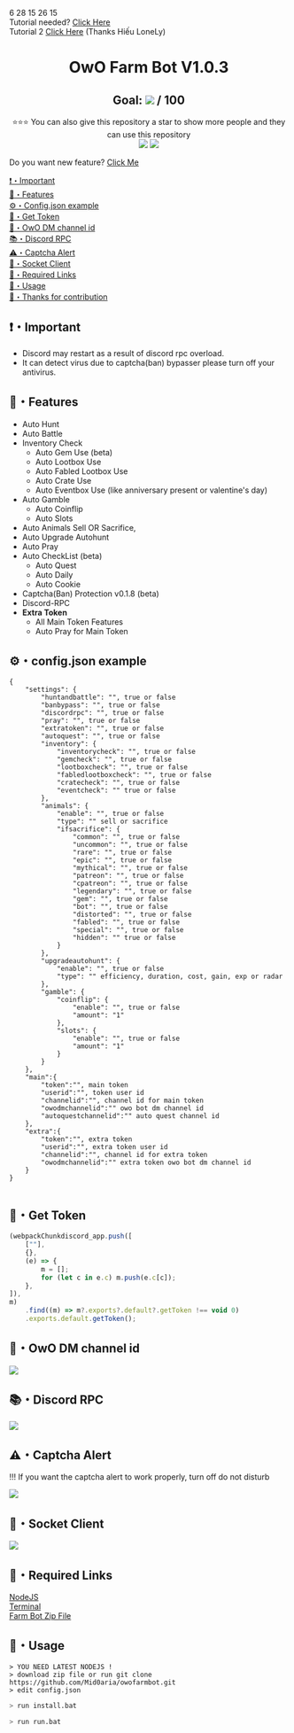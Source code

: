 6 28 15 26 15<br>
Tutorial needed? <a href="https://youtu.be/sso05qx8Hac">Click Here</a><br>
Tutorial 2 <a href="https://www.youtube.com/watch?v=tiSd99NEhb4">Click Here</a> (Thanks Hiếu LoneLy)

<h1 align="center">OwO Farm Bot V1.0.3 </h1>
<h2 align="center">Goal: <a href="https://github.com/Mid0aria/owofarmbot/stargazers"><img src="https://img.shields.io/github/stars/Mid0aria/owofarmbot" /></a> / 100</h2>

<p align="center">
⭐⭐⭐ You can also give this repository a star to show more people and they can use this repository<br>
<a href="https://github.com/Mid0aria/owofarmbot"><img src="https://hits.sh/github.com/Mid0aria/owofarmbot.svg?view=today-total&label=Repo%20Today/Total%20Views&color=770ca1&labelColor=007ec6"/></a>
<a href="https://github.com/Mid0aria/owofarmbot"><img src="https://img.shields.io/github/last-commit/mid0aria/owofarmbot" /></a>

Do you want new feature? <a href ="https://github.com/Mid0aria/owofarmbot/issues/24">Click Me</a>

</p>

[❗・Important](#important)<br>
[👑・Features](#features)<br>
[⚙・Config.json example](#configjson-example)<br>
[💎・Get Token](#get-token)<br>
[📍・OwO DM channel id](#owo-dm-channel-id)<br>
[📚・Discord RPC](#discord-rpc)<br>
[⚠️・Captcha Alert](#captcha-alert)<br>
[📡・Socket Client](#socket-client)<br>
[🔗・Required Links](#required-links)<br>
[🎈・Usage](#usage)<br>
[🥰・Thanks for contribution](#thanks-for-contribution)<br>


## ❗・Important

-   Discord may restart as a result of discord rpc overload.
-   It can detect virus due to captcha(ban) bypasser please turn off your antivirus.

## 👑・Features

-   Auto Hunt
-   Auto Battle
-   Inventory Check
    -   Auto Gem Use (beta)
    -   Auto Lootbox Use
    -   Auto Fabled Lootbox Use
    -   Auto Crate Use
    -   Auto Eventbox Use (like anniversary present or valentine's day)
-   Auto Gamble
    -   Auto Coinflip
    -   Auto Slots
-   Auto Animals Sell OR Sacrifice,
-   Auto Upgrade Autohunt
-   Auto Pray
-   Auto CheckList (beta)
    -   Auto Quest
    -   Auto Daily
    -   Auto Cookie
-   Captcha(Ban) Protection v0.1.8 (beta)
-   Discord-RPC
-   **Extra Token**
    -   All Main Token Features
    -   Auto Pray for Main Token

## ⚙・config.json example

```
{
    "settings": {
        "huntandbattle": "", true or false
        "banbypass": "", true or false
        "discordrpc": "", true or false
        "pray": "", true or false
        "extratoken": "", true or false
        "autoquest": "", true or false
        "inventory": {
            "inventorycheck": "", true or false
            "gemcheck": "", true or false
            "lootboxcheck": "", true or false
            "fabledlootboxcheck": "", true or false
            "cratecheck": "", true or false
            "eventcheck": "" true or false
        },
        "animals": {
            "enable": "", true or false
            "type": "" sell or sacrifice
            "ifsacrifice": {
                "common": "", true or false
                "uncommon": "", true or false
                "rare": "", true or false
                "epic": "", true or false
                "mythical": "", true or false
                "patreon": "", true or false
                "cpatreon": "", true or false
                "legendary": "", true or false
                "gem": "", true or false
                "bot": "", true or false
                "distorted": "", true or false
                "fabled": "", true or false
                "special": "", true or false
                "hidden": "" true or false
            }
        },
        "upgradeautohunt": {
            "enable": "", true or false
            "type": "" efficiency, duration, cost, gain, exp or radar
        },
        "gamble": {
            "coinflip": {
                "enable": "", true or false
                "amount": "1"
            },
            "slots": {
                "enable": "", true or false
                "amount": "1"
            }
        }
    },
    "main":{
        "token":"", main token
        "userid":"", token user id
        "channelid":"", channel id for main token
        "owodmchannelid":"" owo bot dm channel id
        "autoquestchannelid":"" auto quest channel id
    },
    "extra":{
        "token":"", extra token
        "userid":"", extra token user id
        "channelid":"", channel id for extra token
        "owodmchannelid":"" extra token owo bot dm channel id
    }
}


```

## 💎・Get Token

```js
(webpackChunkdiscord_app.push([
    [""],
    {},
    (e) => {
        m = [];
        for (let c in e.c) m.push(e.c[c]);
    },
]),
m)
    .find((m) => m?.exports?.default?.getToken !== void 0)
    .exports.default.getToken();
```

## 📍・OwO DM channel id

![](https://raw.githubusercontent.com/Mid0aria/owofarmbot/main/images/owochannelid.jpg)

## 📚・Discord RPC

![](https://raw.githubusercontent.com/Mid0aria/owofarmbot/main/images/rpc.jpg)

## ⚠️・Captcha Alert
!!! If you want the captcha alert to work properly, turn off do not disturb

![](https://raw.githubusercontent.com/Mid0aria/owofarmbot/main/images/captchaalert.png)



## 📡・Socket Client

![](https://raw.githubusercontent.com/Mid0aria/owofarmbot/main/images/socketclient.png)

## 🔗・Required Links

[NodeJS](https://nodejs.org/en/)<br>
[Terminal](https://apps.microsoft.com/store/detail/windows-terminal/9N0DX20HK701)<br>
[Farm Bot Zip File](https://github.com/Mid0aria/owofarmbot/archive/refs/heads/main.zip)

## 🎈・Usage

```
> YOU NEED LATEST NODEJS !
> download zip file or run git clone https://github.com/Mid0aria/owofarmbot.git
> edit config.json
```

```bash
> run install.bat
```

```bash
> run run.bat
```
